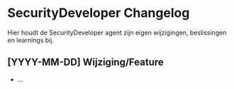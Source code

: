 # SecurityDeveloper Changelog

Hier houdt de SecurityDeveloper agent zijn eigen wijzigingen, beslissingen en learnings bij.

## [YYYY-MM-DD] Wijziging/Feature
- ... 
